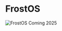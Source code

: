# FrostOS



![FrostOS](https://user-images.githubusercontent.com/100256364/199644700-86527c3b-ec23-48b1-bdec-fceeb03f833f.png)
Coming 2025
